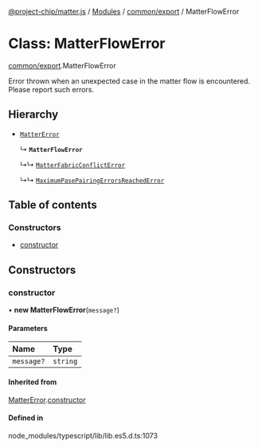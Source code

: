 [@project-chip/matter.js](../README.md) / [Modules](../modules.md) / [common/export](../modules/common_export.md) / MatterFlowError

# Class: MatterFlowError

[common/export](../modules/common_export.md).MatterFlowError

Error thrown when an unexpected case in the matter flow is encountered. Please report such errors.

## Hierarchy

- [`MatterError`](common_export.MatterError.md)

  ↳ **`MatterFlowError`**

  ↳↳ [`MatterFabricConflictError`](common_export.MatterFabricConflictError.md)

  ↳↳ [`MaximumPasePairingErrorsReachedError`](session_export.MaximumPasePairingErrorsReachedError.md)

## Table of contents

### Constructors

- [constructor](common_export.MatterFlowError.md#constructor)

## Constructors

### constructor

• **new MatterFlowError**(`message?`)

#### Parameters

| Name | Type |
| :------ | :------ |
| `message?` | `string` |

#### Inherited from

[MatterError](common_export.MatterError.md).[constructor](common_export.MatterError.md#constructor)

#### Defined in

node_modules/typescript/lib/lib.es5.d.ts:1073
